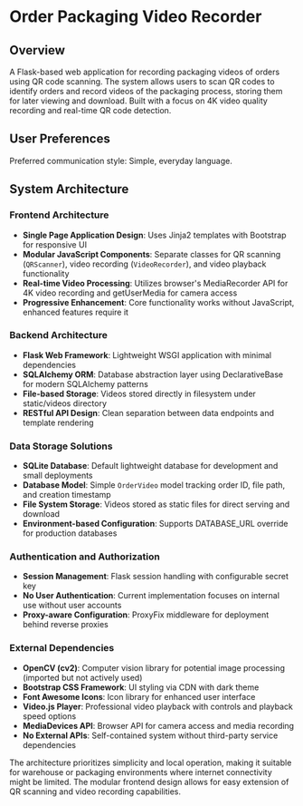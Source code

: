# Order Packaging Video Recorder

## Overview

A Flask-based web application for recording packaging videos of orders using QR code scanning. The system allows users to scan QR codes to identify orders and record videos of the packaging process, storing them for later viewing and download. Built with a focus on 4K video quality recording and real-time QR code detection.

## User Preferences

Preferred communication style: Simple, everyday language.

## System Architecture

### Frontend Architecture
- **Single Page Application Design**: Uses Jinja2 templates with Bootstrap for responsive UI
- **Modular JavaScript Components**: Separate classes for QR scanning (`QRScanner`), video recording (`VideoRecorder`), and video playback functionality
- **Real-time Video Processing**: Utilizes browser's MediaRecorder API for 4K video recording and getUserMedia for camera access
- **Progressive Enhancement**: Core functionality works without JavaScript, enhanced features require it

### Backend Architecture
- **Flask Web Framework**: Lightweight WSGI application with minimal dependencies
- **SQLAlchemy ORM**: Database abstraction layer using DeclarativeBase for modern SQLAlchemy patterns
- **File-based Storage**: Videos stored directly in filesystem under static/videos directory
- **RESTful API Design**: Clean separation between data endpoints and template rendering

### Data Storage Solutions
- **SQLite Database**: Default lightweight database for development and small deployments
- **Database Model**: Simple `OrderVideo` model tracking order ID, file path, and creation timestamp
- **File System Storage**: Videos stored as static files for direct serving and download
- **Environment-based Configuration**: Supports DATABASE_URL override for production databases

### Authentication and Authorization
- **Session Management**: Flask session handling with configurable secret key
- **No User Authentication**: Current implementation focuses on internal use without user accounts
- **Proxy-aware Configuration**: ProxyFix middleware for deployment behind reverse proxies

### External Dependencies
- **OpenCV (cv2)**: Computer vision library for potential image processing (imported but not actively used)
- **Bootstrap CSS Framework**: UI styling via CDN with dark theme
- **Font Awesome Icons**: Icon library for enhanced user interface
- **Video.js Player**: Professional video playback with controls and playback speed options
- **MediaDevices API**: Browser API for camera access and media recording
- **No External APIs**: Self-contained system without third-party service dependencies

The architecture prioritizes simplicity and local operation, making it suitable for warehouse or packaging environments where internet connectivity might be limited. The modular frontend design allows for easy extension of QR scanning and video recording capabilities.